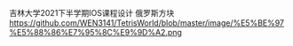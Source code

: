 吉林大学2021下半学期IOS课程设计
俄罗斯方块
https://github.com/WEN3141/TetrisWorld/blob/master/image/%E5%BE%97%E5%88%86%E7%95%8C%E9%9D%A2.png
